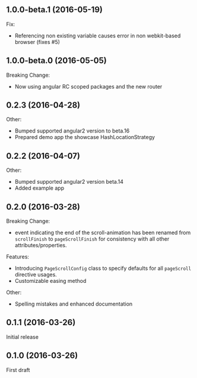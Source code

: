 ## 1.0.0-beta.1 (2016-05-19)
Fix:
- Referencing non existing variable causes error in non webkit-based browser (fixes #5)

## 1.0.0-beta.0 (2016-05-05)

Breaking Change:
- Now using angular RC scoped packages and the new router

## 0.2.3 (2016-04-28)
Other:
- Bumped supported angular2 version to beta.16
- Prepared demo app the showcase HashLocationStrategy

## 0.2.2 (2016-04-07)
Other:
- Bumped supported angular2 version beta.14
- Added example app

## 0.2.0 (2016-03-28)

Breaking Change:
- event indicating the end of the scroll-animation has been renamed from `scrollFinish` to `pageScrollFinish` for consistency with all other attributes/properties.
  
Features:
- Introducing `PageScrollConfig` class to specify defaults for all `pageScroll` directive usages.
- Customizable easing method

Other:
- Spelling mistakes and enhanced documentation

## 0.1.1 (2016-03-26)
Initial release

## 0.1.0 (2016-03-26)
First draft
